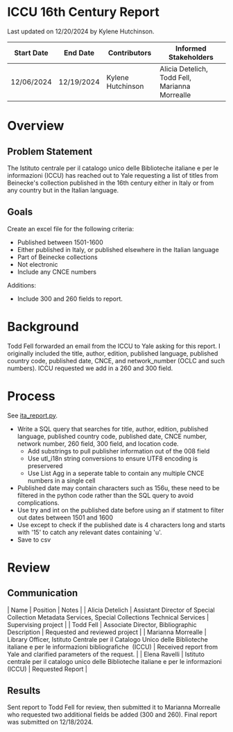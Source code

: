 # ICCU 16th Century Report
Last updated on 12/20/2024 by Kylene Hutchinson.

| Start Date | End Date | Contributors | Informed Stakeholders |
| ---------- | -------- | ------------ | --------------------- |
| 12/06/2024 | 12/19/2024 | Kylene Hutchinson | Alicia Detelich, Todd Fell, Marianna Morrealle |

# Overview
## Problem Statement
The Istituto centrale per il catalogo unico delle Biblioteche italiane e per le informazioni (ICCU) has reached out to Yale requesting a list of titles from Beinecke's collection published in the 16th century either in Italy or from any country but in the Italian language.
## Goals
Create an excel file for the following criteria:
- Published between 1501-1600
- Either published in Italy, or published elsewhere in the Italian language
- Part of Beinecke collections
- Not electronic
- Include any CNCE numbers  
  
Additions:
- Include 300 and 260 fields to report.
# Background
Todd Fell forwarded an email from the ICCU to Yale asking for this report. I originally included the title, author, edition, published language, published country code, published date, CNCE, and network_number (OCLC and such numbers). ICCU requested we add in a 260 and 300 field.


# Process
See [ita_report.py](ita_report.py).
- Write a SQL query that searches for title, author, edition, published language, published country code, published date, CNCE number, network number, 260 field, 300 field, and location code.
    - Add substrings to pull publisher information out of the 008 field
    - Use utl_i18n string conversions to ensure UTF8 encoding is preservered
    - Use List Agg in a seperate table to contain any multiple CNCE numbers in a single cell
- Published date may contain characters such as 156u, these need to be filtered in the python code rather than the SQL query to avoid complications.
- Use try and int on the published date before using an if statment to filter out dates between 1501 and 1600
- Use except to check if the published date is 4 characters long and starts with '15' to catch any relevant dates containing 'u'.
- Save to csv

# Review

## Communication
| Name | Position | Notes |
| Alicia Detelich | Assistant Director of Special Collection Metadata Services, Special Collections Technical Services | Supervising project |
| Todd Fell | Associate Director, Bibliographic Description | Requested and reviewed project |
| Marianna Morrealle | Library Officer, Istituto Centrale per il Catalogo Unico delle Biblioteche italiane e per le informazioni bibliografiche  (ICCU) | Received report from Yale and clarified parameters of the request. |
| Elena Ravelli |  Istituto centrale per il catalogo unico delle Biblioteche italiane e per le informazioni (ICCU) | Requested Report |

## Results
Sent report to Todd Fell for review, then submitted it to Marianna Morrealle who requested two additional fields be added (300 and 260). Final report was submitted on 12/18/2024.

